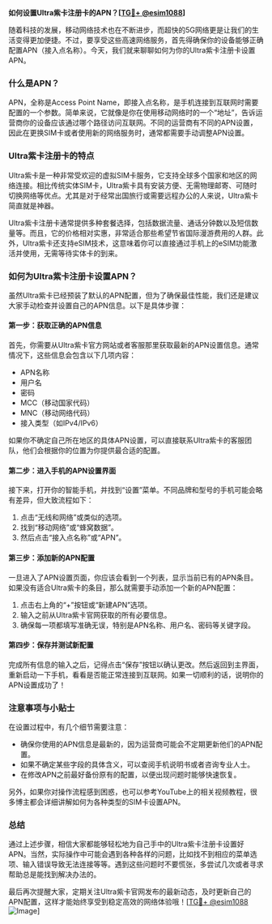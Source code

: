**如何设置Ultra紫卡注册卡的APN？[[TG💪+ @esim1088](https://t.me/s/esim1088)]**

随着科技的发展，移动网络技术也在不断进步，而超快的5G网络更是让我们的生活变得更加便捷。不过，要享受这些高速网络服务，首先得确保你的设备能够正确配置APN（接入点名称）。今天，我们就来聊聊如何为你的Ultra紫卡注册卡设置APN。

### 什么是APN？

APN，全称是Access Point Name，即接入点名称，是手机连接到互联网时需要配置的一个参数。简单来说，它就像是你在使用移动网络时的一个“地址”，告诉运营商你的设备应该通过哪个路径访问互联网。不同的运营商有不同的APN设置，因此在更换SIM卡或者使用新的网络服务时，通常都需要手动调整APN设置。

### Ultra紫卡注册卡的特点

Ultra紫卡是一种非常受欢迎的虚拟SIM卡服务，它支持全球多个国家和地区的网络连接。相比传统实体SIM卡，Ultra紫卡具有安装方便、无需物理邮寄、可随时切换网络等优点。尤其是对于经常出国旅行或需要远程办公的人来说，Ultra紫卡简直就是神器。

Ultra紫卡注册卡通常提供多种套餐选择，包括数据流量、通话分钟数以及短信数量等。而且，它的价格相对实惠，非常适合那些希望节省国际漫游费用的人群。此外，Ultra紫卡还支持eSIM技术，这意味着你可以直接通过手机上的eSIM功能激活并使用，无需等待实体卡的到来。

### 如何为Ultra紫卡注册卡设置APN？

虽然Ultra紫卡已经预装了默认的APN配置，但为了确保最佳性能，我们还是建议大家手动检查并设置自己的APN信息。以下是具体步骤：

#### 第一步：获取正确的APN信息
首先，你需要从Ultra紫卡官方网站或者客服那里获取最新的APN设置信息。通常情况下，这些信息会包含以下几项内容：
- APN名称
- 用户名
- 密码
- MCC（移动国家代码）
- MNC（移动网络代码）
- 接入类型（如IPv4/IPv6）

如果你不确定自己所在地区的具体APN设置，可以直接联系Ultra紫卡的客服团队，他们会根据你的位置为你提供最合适的配置。

#### 第二步：进入手机的APN设置界面
接下来，打开你的智能手机，并找到“设置”菜单。不同品牌和型号的手机可能会略有差异，但大致流程如下：
1. 点击“无线和网络”或类似的选项。
2. 找到“移动网络”或“蜂窝数据”。
3. 然后点击“接入点名称”或“APN”。

#### 第三步：添加新的APN配置
一旦进入了APN设置页面，你应该会看到一个列表，显示当前已有的APN条目。如果没有适合Ultra紫卡的条目，那么就需要手动添加一个新的APN配置：
1. 点击右上角的“+”按钮或“新建APN”选项。
2. 输入之前从Ultra紫卡官网获取的所有必要信息。
3. 确保每一项都填写准确无误，特别是APN名称、用户名、密码等关键字段。

#### 第四步：保存并测试新配置
完成所有信息的输入之后，记得点击“保存”按钮以确认更改。然后返回到主界面，重新启动一下手机，看看是否能正常连接到互联网。如果一切顺利的话，说明你的APN设置成功了！

### 注意事项与小贴士

在设置过程中，有几个细节需要注意：
- 确保你使用的APN信息是最新的，因为运营商可能会不定期更新他们的APN配置。
- 如果不确定某些字段的具体含义，可以查阅手机说明书或者咨询专业人士。
- 在修改APN之前最好备份原有的配置，以便出现问题时能够快速恢复。

另外，如果你对操作流程感到困惑，也可以参考YouTube上的相关视频教程，很多博主都会详细讲解如何为各种类型的SIM卡设置APN。

### 总结

通过上述步骤，相信大家都能够轻松地为自己手中的Ultra紫卡注册卡设置好APN。当然，实际操作中可能会遇到各种各样的问题，比如找不到相应的菜单选项、输入错误导致无法连接等等。遇到这些问题时不要慌张，多尝试几次或者寻求帮助总是能找到解决办法的。

最后再次提醒大家，定期关注Ultra紫卡官网发布的最新动态，及时更新自己的APN配置，这样才能始终享受到稳定高效的网络体验哦！[[TG💪+ @esim1088](https://t.me/s/esim1088) ![Image](https://i.postimg.cc/4NQfJmqS/Snipaste-2025-05-13-00-14-12.png)]